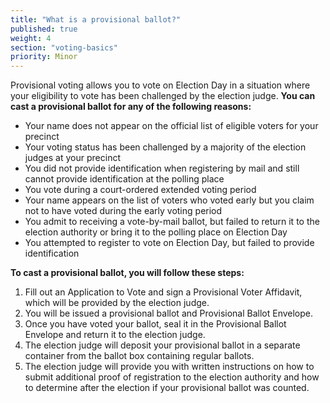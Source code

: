 ```yaml
---
title: "What is a provisional ballot?"
published: true
weight: 4
section: "voting-basics"
priority: Minor
---
```


Provisional voting allows you to vote on Election Day in a situation where your eligibility to vote has been challenged by the election judge. **You can cast a provisional ballot for any of the following reasons:**  
- Your name does not appear on the official list of eligible voters for your precinct  
- Your voting status has been challenged by a majority of the election judges at your precinct  
- You did not provide identification when registering by mail and still cannot provide identification at the polling place  
- You vote during a court-ordered extended voting period  
- Your name appears on the list of voters who voted early but you claim not to have voted during the early voting period  
- You admit to receiving a vote-by-mail ballot, but failed to return it to the election authority or bring it to the polling place on Election Day  
- You attempted to register to vote on Election Day, but failed to provide identification  

**To cast a provisional ballot, you will follow these steps:**  
1. Fill out an Application to Vote and sign a Provisional Voter Affidavit, which will be provided by the election judge.  
2. You will be issued a provisional ballot and Provisional Ballot Envelope.  
3. Once you have voted your ballot, seal it in the Provisional Ballot Envelope and return it to the election judge.  
4. The election judge will deposit your provisional ballot in a separate container from the ballot box containing regular ballots.  
5. The election judge will provide you with written instructions on how to submit additional proof of registration to the election authority and how to determine after the election if your provisional ballot was counted.
